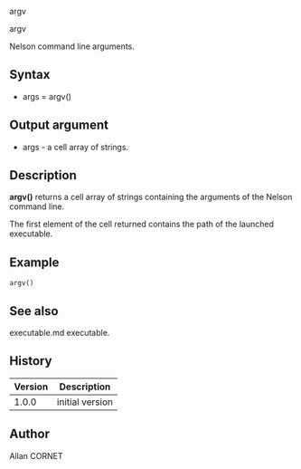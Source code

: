 



argv


argv

Nelson command line arguments.

## Syntax

- args = argv()

## Output argument

 - args - a cell array of strings.

## Description


  <p><b>argv()</b> returns a cell array of strings containing the arguments of the Nelson command line.</p>
  <p>The first element of the cell returned contains the path of the launched executable. </p>


## Example

```Nelson
argv()
```

## See also

executable.md executable.
## History

|Version|Description|
|------|------|
|1.0.0|initial version|


## Author

Allan CORNET



